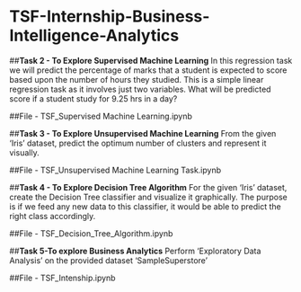# TSF-Internship-Business-Intelligence-Analytics


##**Task 2 - To Explore Supervised Machine Learning**
In this regression task we will predict the percentage of marks that a student is expected to score based upon the number of hours they studied. This is a simple linear regression task as it involves just two variables.
What will be predicted score if a student study for 9.25 hrs in a day?

##File - TSF_Supervised Machine Learning.ipynb

##**Task 3 - To Explore Unsupervised Machine Learning**
From the given ‘Iris’ dataset, predict the optimum number of clusters and represent it visually.

##File - TSF_Unsupervised Machine Learning Task.ipynb

##**Task 4 - To Explore Decision Tree Algorithm**
For the given ‘Iris’ dataset, create the Decision Tree classifier and visualize it graphically. The purpose is if we feed any new data to this classifier, it would be able to predict the right class accordingly.

##File - TSF_Decision_Tree_Algorithm.ipynb

##**Task 5-To explore Business Analytics**
Perform ‘Exploratory Data Analysis’ on the provided dataset ‘SampleSuperstore’

##File - TSF_Intenship.ipynb
